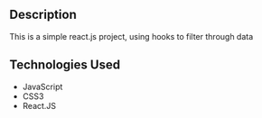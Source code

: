## Description
This is a simple react.js project, using hooks to filter through data

## Technologies Used
* JavaScript
* CSS3
* React.JS
